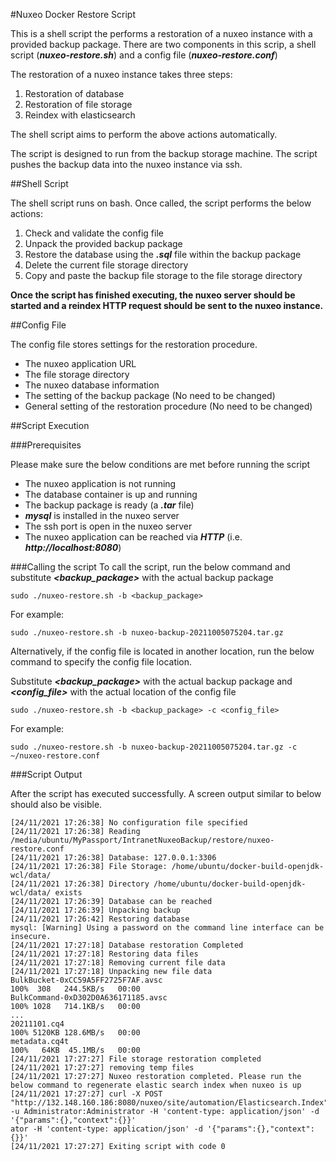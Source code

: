 #Nuxeo Docker Restore Script

This is a shell script the performs a restoration of a nuxeo instance with a provided backup package.
There are two components in this scrip, a shell script (***nuxeo-restore.sh***) and a config file (***nuxeo-restore.conf***)

The restoration of a nuxeo instance takes three steps:
1. Restoration of database
2. Restoration of file storage
3. Reindex with elasticsearch

The shell script aims to perform the above actions automatically.

The script is designed to run from the backup storage machine. The script pushes the backup data into the nuxeo instance via ssh.

##Shell Script

The shell script runs on bash.
Once called, the script performs the below actions:
1. Check and validate the config file
2. Unpack the provided backup package
3. Restore the database using the ***.sql*** file within the backup package
4. Delete the current file storage directory
5. Copy and paste the backup file storage to the file storage directory

**Once the script has finished executing, the nuxeo server should be started and a reindex HTTP request should be sent to the nuxeo instance.**

##Config File

The config file stores settings for the restoration procedure.
* The nuxeo application URL
* The file storage directory
* The nuxeo database information
* The setting of the backup package (No need to be changed)
* General setting of the restoration procedure (No need to be changed)

##Script Execution

###Prerequisites

Please make sure the below conditions are met before running the script
* The nuxeo application is not running
* The database container is up and running
* The backup package is ready (a ***.tar*** file)
* ***mysql*** is installed in the nuxeo server
* The ssh port is open in the nuxeo server
* The nuxeo application can be reached via ***HTTP*** (i.e. ***http://localhost:8080***)

###Calling the script
To call the script, run the below command and substitute ***<backup_package>*** with the actual backup package
```shell
sudo ./nuxeo-restore.sh -b <backup_package>
```

For example:
```shell
sudo ./nuxeo-restore.sh -b nuxeo-backup-20211005075204.tar.gz
```

Alternatively, if the config file is located in another location, run the below command to specify the config file location. 

Substitute ***<backup_package>*** with the actual backup package and ***<config_file>*** with the actual location of the config file
```shell
sudo ./nuxeo-restore.sh -b <backup_package> -c <config_file>
```

For example:
```shell
sudo ./nuxeo-restore.sh -b nuxeo-backup-20211005075204.tar.gz -c ~/nuxeo-restore.conf
```

###Script Output

After the script has executed successfully.
A screen output similar to below should also be visible.
```shell
[24/11/2021 17:26:38] No configuration file specified
[24/11/2021 17:26:38] Reading /media/ubuntu/MyPassport/IntranetNuxeoBackup/restore/nuxeo-restore.conf
[24/11/2021 17:26:38] Database: 127.0.0.1:3306
[24/11/2021 17:26:38] File Storage: /home/ubuntu/docker-build-openjdk-wcl/data/
[24/11/2021 17:26:38] Directory /home/ubuntu/docker-build-openjdk-wcl/data/ exists
[24/11/2021 17:26:39] Database can be reached
[24/11/2021 17:26:39] Unpacking backup
[24/11/2021 17:26:42] Restoring database
mysql: [Warning] Using a password on the command line interface can be insecure.
[24/11/2021 17:27:18] Database restoration Completed
[24/11/2021 17:27:18] Restoring data files
[24/11/2021 17:27:18] Removing current file data
[24/11/2021 17:27:18] Unpacking new file data
BulkBucket-0xCC59A5FF2725F7AF.avsc                                                                 100%  308   244.5KB/s   00:00
BulkCommand-0xD302D0A636171185.avsc                                                                100% 1028   714.1KB/s   00:00
...
20211101.cq4                                                                                       100% 5120KB 128.6MB/s   00:00
metadata.cq4t                                                                                      100%   64KB  45.1MB/s   00:00
[24/11/2021 17:27:27] File storage restoration completed
[24/11/2021 17:27:27] removing temp files
[24/11/2021 17:27:27] Nuxeo restoration completed. Please run the below command to regenerate elastic search index when nuxeo is up
[24/11/2021 17:27:27] curl -X POST "http://132.148.160.186:8080/nuxeo/site/automation/Elasticsearch.Index" -u Administrator:Administrator -H 'content-type: application/json' -d '{"params":{},"context":{}}'                                                               ator -H 'content-type: application/json' -d '{"params":{},"context":{}}'
[24/11/2021 17:27:27] Exiting script with code 0
```